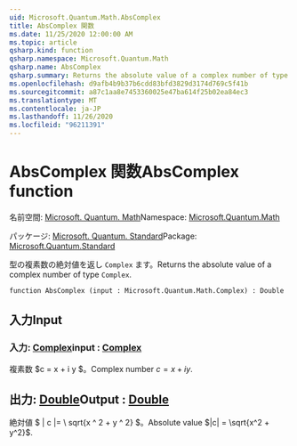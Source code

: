 ```yaml
---
uid: Microsoft.Quantum.Math.AbsComplex
title: AbsComplex 関数
ms.date: 11/25/2020 12:00:00 AM
ms.topic: article
qsharp.kind: function
qsharp.namespace: Microsoft.Quantum.Math
qsharp.name: AbsComplex
qsharp.summary: Returns the absolute value of a complex number of type `Complex`.
ms.openlocfilehash: d9afb4b9b37b6cdd83bfd3829d3174d769c5f41b
ms.sourcegitcommit: a87c1aa8e7453360025e47ba614f25b02ea84ec3
ms.translationtype: MT
ms.contentlocale: ja-JP
ms.lasthandoff: 11/26/2020
ms.locfileid: "96211391"
---
```

# <a name="abscomplex-function"></a><span data-ttu-id="ccd83-102">AbsComplex 関数</span><span class="sxs-lookup"><span data-stu-id="ccd83-102">AbsComplex function</span></span>

<span data-ttu-id="ccd83-103">名前空間: [Microsoft. Quantum. Math](xref:Microsoft.Quantum.Math)</span><span class="sxs-lookup"><span data-stu-id="ccd83-103">Namespace: [Microsoft.Quantum.Math](xref:Microsoft.Quantum.Math)</span></span>

<span data-ttu-id="ccd83-104">パッケージ: [Microsoft. Quantum. Standard](https://nuget.org/packages/Microsoft.Quantum.Standard)</span><span class="sxs-lookup"><span data-stu-id="ccd83-104">Package: [Microsoft.Quantum.Standard](https://nuget.org/packages/Microsoft.Quantum.Standard)</span></span>


<span data-ttu-id="ccd83-105">型の複素数の絶対値を返し `Complex` ます。</span><span class="sxs-lookup"><span data-stu-id="ccd83-105">Returns the absolute value of a complex number of type `Complex`.</span></span>

```qsharp
function AbsComplex (input : Microsoft.Quantum.Math.Complex) : Double
```


## <a name="input"></a><span data-ttu-id="ccd83-106">入力</span><span class="sxs-lookup"><span data-stu-id="ccd83-106">Input</span></span>

### <a name="input--complex"></a><span data-ttu-id="ccd83-107">入力: [Complex](xref:Microsoft.Quantum.Math.Complex)</span><span class="sxs-lookup"><span data-stu-id="ccd83-107">input : [Complex](xref:Microsoft.Quantum.Math.Complex)</span></span>

<span data-ttu-id="ccd83-108">複素数 $c = x + i y $。</span><span class="sxs-lookup"><span data-stu-id="ccd83-108">Complex number $c = x + i y$.</span></span>



## <a name="output--double"></a><span data-ttu-id="ccd83-109">出力: [Double](xref:microsoft.quantum.lang-ref.double)</span><span class="sxs-lookup"><span data-stu-id="ccd83-109">Output : [Double](xref:microsoft.quantum.lang-ref.double)</span></span>

<span data-ttu-id="ccd83-110">絶対値 $ | c |= \ sqrt{x ^ 2 + y ^ 2} $。</span><span class="sxs-lookup"><span data-stu-id="ccd83-110">Absolute value $|c| = \sqrt{x^2 + y^2}$.</span></span>